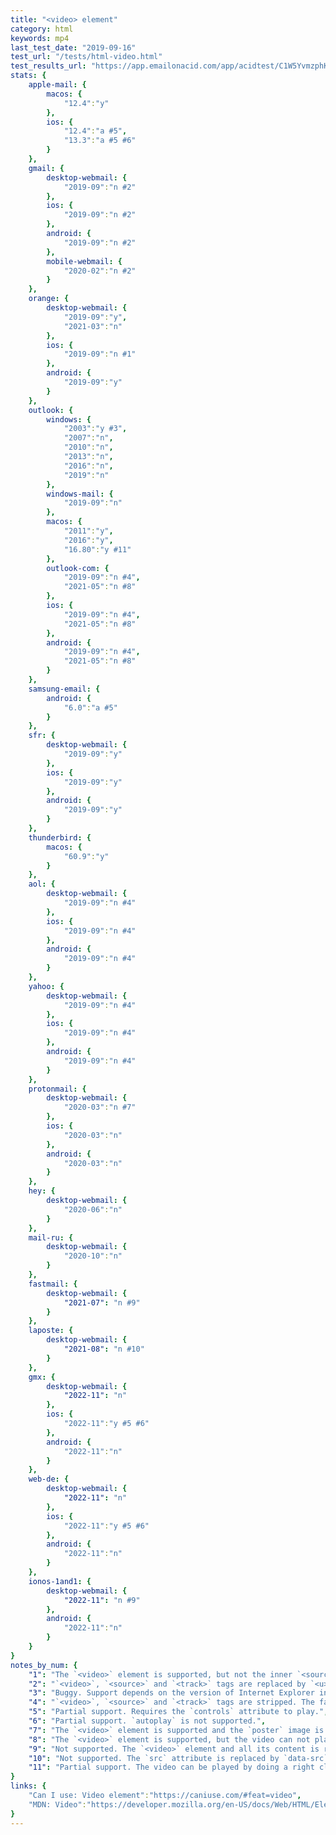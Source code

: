 ```yaml
---
title: "<video> element"
category: html
keywords: mp4
last_test_date: "2019-09-16"
test_url: "/tests/html-video.html"
test_results_url: "https://app.emailonacid.com/app/acidtest/C1W5YvmzphKLen2MeUNiYUoXRfk5w8WHKlhnXU7zWqJ7H/list"
stats: {
    apple-mail: {
        macos: {
            "12.4":"y"
        },
        ios: {
            "12.4":"a #5",
            "13.3":"a #5 #6"
        }
    },
    gmail: {
        desktop-webmail: {
            "2019-09":"n #2"
        },
        ios: {
            "2019-09":"n #2"
        },
        android: {
            "2019-09":"n #2"
        },
        mobile-webmail: {
            "2020-02":"n #2"
        }
    },
    orange: {
        desktop-webmail: {
            "2019-09":"y",
            "2021-03":"n"
        },
        ios: {
            "2019-09":"n #1"
        },
        android: {
            "2019-09":"y"
        }
    },
    outlook: {
        windows: {
            "2003":"y #3",
            "2007":"n",
            "2010":"n",
            "2013":"n",
            "2016":"n",
            "2019":"n"
        },
        windows-mail: {
            "2019-09":"n"
        },
        macos: {
            "2011":"y",
            "2016":"y",
            "16.80":"y #11"
        },
        outlook-com: {
            "2019-09":"n #4",
            "2021-05":"n #8"
        },
        ios: {
            "2019-09":"n #4",
            "2021-05":"n #8"
        },
        android: {
            "2019-09":"n #4",
            "2021-05":"n #8"
        }
    },
    samsung-email: {
        android: {
            "6.0":"a #5"
        }
    },
    sfr: {
        desktop-webmail: {
            "2019-09":"y"
        },
        ios: {
            "2019-09":"y"
        },
        android: {
            "2019-09":"y"
        }
    },
    thunderbird: {
        macos: {
            "60.9":"y"
        }
    },
    aol: {
        desktop-webmail: {
            "2019-09":"n #4"
        },
        ios: {
            "2019-09":"n #4"
        },
        android: {
            "2019-09":"n #4"
        }
    },
    yahoo: {
        desktop-webmail: {
            "2019-09":"n #4"
        },
        ios: {
            "2019-09":"n #4"
        },
        android: {
            "2019-09":"n #4"
        }
    },
    protonmail: {
        desktop-webmail: {
            "2020-03":"n #7"
        },
        ios: {
            "2020-03":"n"
        },
        android: {
            "2020-03":"n"
        }
    },
    hey: {
        desktop-webmail: {
            "2020-06":"n"
        }
    },
    mail-ru: {
        desktop-webmail: {
            "2020-10":"n"
        }
    },
    fastmail: {
        desktop-webmail: {
            "2021-07": "n #9"
        }
    },
    laposte: {
        desktop-webmail: {
            "2021-08": "n #10"
        }
    },
	gmx: {
		desktop-webmail: {
			"2022-11": "n"
		},
		ios: {
			"2022-11":"y #5 #6"
		},
		android: {
			"2022-11":"n"
		}
	},
	web-de: {
		desktop-webmail: {
			"2022-11": "n"
		},
		ios: {
			"2022-11":"y #5 #6"
		},
		android: {
			"2022-11":"n"
		}
	},
	ionos-1and1: {
		desktop-webmail: {
			"2022-11": "n #9"
		},
		android: {
			"2022-11":"n"
		}
	}
}
notes_by_num: {
    "1": "The `<video>` element is supported, but not the inner `<source>` element so no video can play.",
    "2": "`<video>`, `<source>` and `<track>` tags are replaced by `<u></u>` tags.",
    "3": "Buggy. Support depends on the version of Internet Explorer installed.",
    "4": "`<video>`, `<source>` and `<track>` tags are stripped. The fallback content is shown instead.",
    "5": "Partial support. Requires the `controls` attribute to play.",
    "6": "Partial support. `autoplay` is not supported.",
    "7": "The `<video>` element is supported and the `poster` image is visible, but the video can not play due to a strict Content Security Policy.",
    "8": "The `<video>` element is supported, but the video can not play due to a strict Content Security Policy.",
    "9": "Not supported. The `<video>` element and all its content is removed.",
    "10": "Not supported. The `src` attribute is replaced by `data-src`.",
    "11": "Partial support. The video can be played by doing a right click and play. But `autoplay` and `controls` are not supported."
}
links: {
    "Can I use: Video element":"https://caniuse.com/#feat=video",
    "MDN: Video":"https://developer.mozilla.org/en-US/docs/Web/HTML/Element/video"
}
---
```

